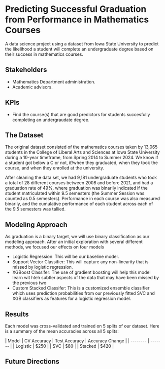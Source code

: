# Predicting Successful Graduation from Performance in Mathematics Courses

A data science project using a dataset from Iowa State University to predict the likelihood a student will complete an undergraduate degree based on their success in mathematics courses. 

## Stakeholders
- Mathematics Department administration.
- Academic advisors.
 
## KPIs
- Find the course(s) that are good predictors for students succesfully completing an undergraudate degree.

## The Dataset

The original dataset consisted of the mathematics courses taken by 13,065 students in the College of Liberal Arts and Sciences at Iowa State University during a 10-year timeframe, from Spring 2014 to Summer 2024. We know if a student got below a C or not, if/when they graduated, when they took the course, and when they enrolled at the university.

After cleaning the data set, we had 9,181 undergraduate students who took a total of 28 different courses between 2008 and before 2021, and had a graduation rate of 49\%, where graduation was binarily indicated if the student matriculated within 9.5 semesters (the Summer Session was counted as 0.5 semesters). Performance in each course was also measured binarily, and the cumulative performance of each student across each of the 9.5 semesters was tallied.

## Modeling Approach

As graduation is a binary target, we will use binary classification as our modeling approach. After an initial exploration with several different methods, we focused our effects on four models

- Logistic Regression: This will be our baseline model.
- Support Vector Classifier: This will capture any non-linearity that is missed by logistic regression.
- XGBoost Classifer: The use of gradient boosting will help this model learn wit hteh subtler aspects of the data that may have been missed by the previous two
- Custom Stacked Classifer: This is a customized ensemble classifier which uses prediction probabilities from our previously fitted SVC and XGB classifiers as features for a logistic regression model.

## Results

Each model was cross-validated and trained on 5 splits of our dataset. Here is a summary of the mean accuracies across all 5 splits:

| Model    | CV Accuracy | Test Accuracy | Accuracy Change |
| -------- | ------- |
| Logistic  | $250    |
| SVC | $80     |
| Stacked    | $420    |

## Future Directions
